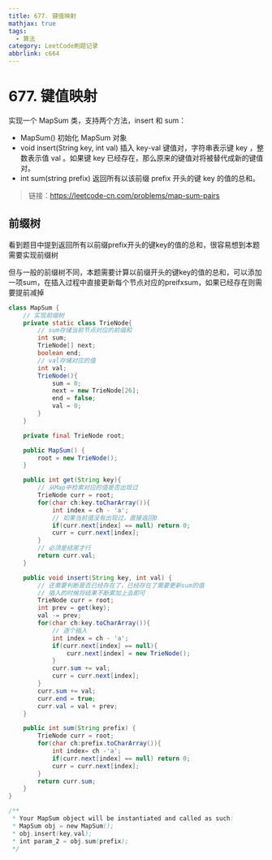 ```yaml
---
title: 677. 键值映射
mathjax: true
tags:
  - 算法
category: LeetCode刷题记录
abbrlink: c664
---
```

# 677. 键值映射

实现一个 MapSum 类，支持两个方法，insert 和 sum：

- MapSum() 初始化 MapSum 对象
- void insert(String key, int val) 插入 key-val 键值对，字符串表示键 key ，整数表示值 val 。如果键 key 已经存在，那么原来的键值对将被替代成新的键值对。
- int sum(string prefix) 返回所有以该前缀 prefix 开头的键 key 的值的总和。

> 链接：https://leetcode-cn.com/problems/map-sum-pairs

<!-- more -->

## 前缀树

看到题目中提到返回所有以前缀prefix开头的键key的值的总和，很容易想到本题需要实现前缀树

但与一般的前缀树不同，本题需要计算以前缀开头的键key的值的总和，可以添加一项sum，在插入过程中直接更新每个节点对应的preifxsum，如果已经存在则需要提前减掉

```java
class MapSum {
    // 实现前缀树
    private static class TrieNode{
        // sum存储当前节点对应的前缀和
        int sum;
        TrieNode[] next;
        boolean end;
        // val存储对应的值
        int val;
        TrieNode(){
            sum = 0;
            next = new TrieNode[26];
            end = false;
            val = 0;
        }
    }

    private final TrieNode root;

    public MapSum() {
        root = new TrieNode();
    }

    public int get(String key){
        // 从Map中检索对应的值是否出现过
        TrieNode curr = root;
        for(char ch:key.toCharArray()){
            int index = ch - 'a';
            // 如果当前值没有出现过，直接返回0
            if(curr.next[index] == null) return 0;
            curr = curr.next[index];
        }
        // 必须是结尾才行
        return curr.val;
    }

    public void insert(String key, int val) {
        // 还需要判断是否已经存在了，已经存在了需要更新sum的值
        // 插入的时候将结果不断累加上去即可
        TrieNode curr = root;
        int prev = get(key);
        val -= prev;
        for(char ch:key.toCharArray()){
            // 逐个插入
            int index = ch - 'a';
            if(curr.next[index] == null){
                curr.next[index] = new TrieNode();
            }
            curr.sum += val;
            curr = curr.next[index];
        }
        curr.sum += val;
        curr.end = true;
        curr.val = val + prev;
    }

    public int sum(String prefix) {
        TrieNode curr = root;
        for(char ch:prefix.toCharArray()){
            int index= ch -'a';
            if(curr.next[index] == null) return 0;
            curr = curr.next[index];
        }
        return curr.sum;
    }
}

/**
 * Your MapSum object will be instantiated and called as such:
 * MapSum obj = new MapSum();
 * obj.insert(key,val);
 * int param_2 = obj.sum(prefix);
 */
```

